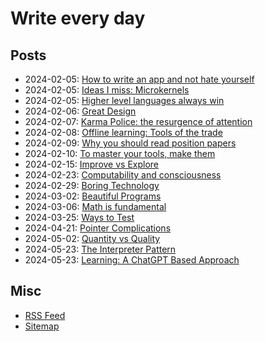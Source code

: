 # Write every day

## Posts

- 2024-02-05: [How to write an app and not hate yourself](./1.md)
- 2024-02-05: [Ideas I miss: Microkernels](./2.md)
- 2024-02-05: [Higher level languages always win](./3.md)
- 2024-02-06: [Great Design](./4.md)
- 2024-02-07: [Karma Police: the resurgence of attention](./5.md)
- 2024-02-08: [Offline learning: Tools of the trade](./6.md)
- 2024-02-09: [Why you should read position papers](./7.md)
- 2024-02-10: [To master your tools, make them](./8.md)
- 2024-02-15: [Improve vs Explore](./9.md)
- 2024-02-23: [Computability and consciousness](./10.md)
- 2024-02-29: [Boring Technology](./11.md)
- 2024-03-02: [Beautiful Programs](./12.md)
- 2024-03-06: [Math is fundamental](./13.md)
- 2024-03-25: [Ways to Test](./14.md)
- 2024-04-21: [Pointer Complications](./15.md)
- 2024-05-02: [Quantity vs Quality](./16.md)
- 2024-05-23: [The Interpreter Pattern](./17.md)
- 2024-05-23: [Learning: A ChatGPT Based Approach](./18.md)

## Misc

- [RSS Feed](./rss.xml)
- [Sitemap](./sitemap.xml)
